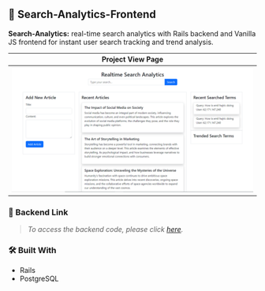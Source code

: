 ## 📖 Search-Analytics-Frontend
**Search-Analytics:** real-time search analytics with Rails backend and Vanilla JS frontend for instant user search tracking and trend analysis.


| Project View Page                                                                                                       |
| ----------------------------------------------------------------------------------------------------------------------- |
| <div align="center" width="auto"><img alt="Finance-Tracker login" src="./project-img.PNG"/></div> |




### 🔗 Backend Link 
  > _To access the backend code, please click [here](https://github.com/ab-noori/Search-Analytics-Backend)._


### 🛠 Built With 

  <ul>
    <li>Rails</li>
    <li>PostgreSQL</li>
  </ul>
